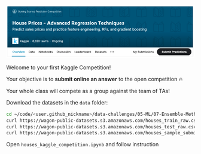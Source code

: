 <img src='https://github.com/lewagon/data-images/blob/master/ML/kaggle-batch-challenge.png?raw=true' width=600>

Welcome to your first Kaggle Competition!

Your objective is to **submit online an answer** to the open competition 🔥

Your whole class will compete as a group against the team of TAs!

Download the datasets in the `data` folder:

```bash
cd ~/code/<user.github_nickname>/data-challenges/05-ML/07-Ensemble-Methods/Houses-Kaggle-Competition
curl https://wagon-public-datasets.s3.amazonaws.com/houses_train_raw.csv > data/train.csv
curl https://wagon-public-datasets.s3.amazonaws.com/houses_test_raw.csv > data/test.csv
curl https://wagon-public-datasets.s3.amazonaws.com/houses_sample_submission.csv > data/sample_submission.csv
```

Open `houses_kaggle_competition.ipynb` and follow instruction
